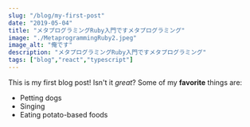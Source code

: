 ```yaml
---
slug: "/blog/my-first-post"
date: "2019-05-04"
title: "メタプログラミングRuby入門ですメタプログラミング"
image: "./MetaprogrammingRuby2.jpeg"
image_alt: "俺です"
description: "メタプログラミングRuby入門ですメタプログラミング" 
tags: ["blog","react","typescript"]
---
```


This is my first blog post! Isn't it *great*?
Some of my **favorite** things are:
* Petting dogs
* Singing
* Eating potato-based foods
